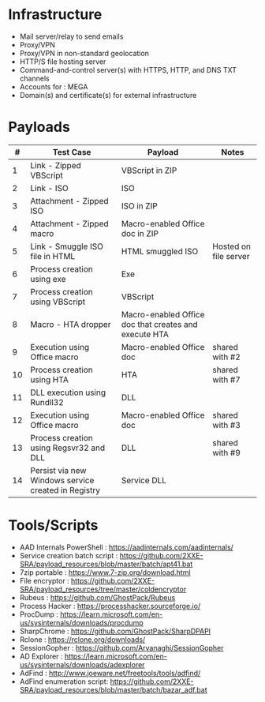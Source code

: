 # Infrastructure

- Mail server/relay to send emails
- Proxy/VPN 
- Proxy/VPN in non-standard geolocation
- HTTP/S file hosting server  
- Command-and-control server(s) with HTTPS, HTTP, and DNS TXT channels
- Accounts for : MEGA
- Domain(s) and certificate(s) for external infrastructure

# Payloads

|#|Test Case|Payload|Notes|
|---|---|---|---|
|1|Link - Zipped VBScript|VBScript in ZIP||
|2|Link - ISO|ISO||
|3|Attachment - Zipped ISO|ISO in ZIP||
|4|Attachment - Zipped macro|Macro-enabled Office doc in ZIP||
|5|Link - Smuggle ISO file in HTML|HTML smuggled ISO|Hosted on file server|
|6|Process creation using exe|Exe||
|7|Process creation using VBScript|VBScript||
|8|Macro - HTA dropper|Macro-enabled Office doc that creates and execute HTA||
|9|Execution using Office macro|Macro-enabled Office doc|shared with #2|
|10|Process creation using HTA|HTA|shared with #7|
|11|DLL execution using Rundll32|DLL||
|12|Execution using Office macro|Macro-enabled Office doc|shared with #3|
|13|Process creation using Regsvr32 and DLL|DLL|shared with #9|
|14|Persist via new Windows service created in Registry|Service DLL||

# Tools/Scripts

- AAD Internals PowerShell : https://aadinternals.com/aadinternals/
- Service creation batch script : https://github.com/2XXE-SRA/payload_resources/blob/master/batch/apt41.bat
- 7zip portable : https://www.7-zip.org/download.html
- File encryptor : https://github.com/2XXE-SRA/payload_resources/tree/master/coldencryptor
- Rubeus : https://github.com/GhostPack/Rubeus
- Process Hacker : https://processhacker.sourceforge.io/
- ProcDump : https://learn.microsoft.com/en-us/sysinternals/downloads/procdump
- SharpChrome : https://github.com/GhostPack/SharpDPAPI
- Rclone : https://rclone.org/downloads/
- SessionGopher : https://github.com/Arvanaghi/SessionGopher
- AD Explorer : https://learn.microsoft.com/en-us/sysinternals/downloads/adexplorer
- AdFind : http://www.joeware.net/freetools/tools/adfind/
- AdFind enumeration script: https://github.com/2XXE-SRA/payload_resources/blob/master/batch/bazar_adf.bat